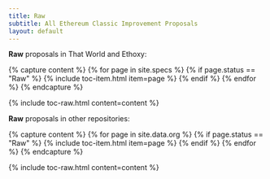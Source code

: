 ```yaml
---
title: Raw
subtitle: All Ethereum Classic Improvement Proposals
layout: default
---
```


**Raw** proposals in That World and Ethoxy:

{% capture content %}
{% for page in site.specs %}
{% if page.status == "Raw" %}
{% include toc-item.html item=page %}
{% endif %}
{% endfor %}
{% endcapture %}

{% include toc-raw.html content=content %}

**Raw** proposals in other repositories:

<div class="small-column" markdown="1">

{% capture content %}
{% for page in site.data.org %}
{% if page.status == "Raw" %}
{% include toc-item.html item=page %}
{% endif %}
{% endfor %}
{% endcapture %}

{% include toc-raw.html content=content %}

</div>


